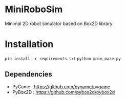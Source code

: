 # MiniRoboSim
Minimal 2D robot simulator based on Box2D library

# Installation
```pip install -r requirements.txt```
```python main_maze.py```



## Dependencies
  -   PyGame : https://github.com/pygame/pygame
  -   PyBox2D : https://github.com/pybox2d/pybox2d
